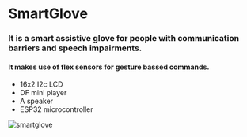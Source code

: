# SmartGlove
<h3>It is a smart assistive glove for people with communication barriers and speech impairments.</h3> 
<h4>It makes use of flex sensors for gesture bassed commands.</h4>
<ul>
  <li>16x2 I2c LCD</li>
  <li>DF mini player </li>
  <li>A speaker</li>
  <li>ESP32 microcontroller</li>
</ul>

![smartglove](https://github.com/user-attachments/assets/a18d98d8-c03c-4aae-9686-b18c9a606ba8)
